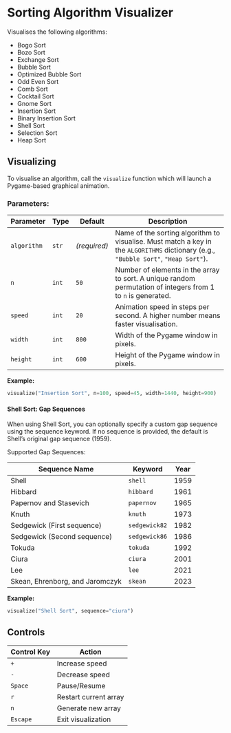 # Sorting Algorithm Visualizer

Visualises the following algorithms:

- Bogo Sort
- Bozo Sort
- Exchange Sort
- Bubble Sort
- Optimized Bubble Sort
- Odd Even Sort
- Comb Sort
- Cocktail Sort
- Gnome Sort
- Insertion Sort
- Binary Insertion Sort
- Shell Sort
- Selection Sort
- Heap Sort

## Visualizing

To visualise an algorithm, call the `visualize` function which will launch a Pygame-based graphical animation.

### Parameters:

| Parameter   | Type  | Default      | Description                                                                                                                         |
| ----------- | ----- | ------------ | ----------------------------------------------------------------------------------------------------------------------------------- |
| `algorithm` | `str` | _(required)_ | Name of the sorting algorithm to visualise. Must match a key in the `ALGORITHMS` dictionary (e.g., `"Bubble Sort"`, `"Heap Sort"`). |
| `n`         | `int` | `50`         | Number of elements in the array to sort. A unique random permutation of integers from 1 to `n` is generated.                        |
| `speed`     | `int` | `20`         | Animation speed in steps per second. A higher number means faster visualisation.                                                    |
| `width`     | `int` | `800`        | Width of the Pygame window in pixels.                                                                                               |
| `height`    | `int` | `600`        | Height of the Pygame window in pixels.                                                                                              |

**Example:**

```py
visualize("Insertion Sort", n=100, speed=45, width=1440, height=900)
```

#### Shell Sort: Gap Sequences

When using Shell Sort, you can optionally specify a custom gap sequence using the sequence keyword. If no sequence is provided, the default is Shell’s original gap sequence (1959).

Supported Gap Sequences:

| Sequence Name                   | Keyword       | Year |
| ------------------------------- | ------------- | ---- |
| Shell                           | `shell`       | 1959 |
| Hibbard                         | `hibbard`     | 1961 |
| Papernov and Stasevich          | `papernov`    | 1965 |
| Knuth                           | `knuth`       | 1973 |
| Sedgewick (First sequence)      | `sedgewick82` | 1982 |
| Sedgewick (Second sequence)     | `sedgewick86` | 1986 |
| Tokuda                          | `tokuda`      | 1992 |
| Ciura                           | `ciura`       | 2001 |
| Lee                             | `lee`         | 2021 |
| Skean, Ehrenborg, and Jaromczyk | `skean`       | 2023 |

**Example:**

```py
visualize("Shell Sort", sequence="ciura")
```

## Controls

| **Control Key** | **Action**            |
| --------------- | --------------------- |
| `+`             | Increase speed        |
| `-`             | Decrease speed        |
| `Space`         | Pause/Resume          |
| `r`             | Restart current array |
| `n`             | Generate new array    |
| `Escape`        | Exit visualization    |
